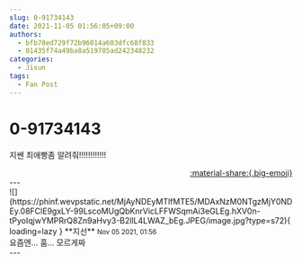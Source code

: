 ```yaml
---
slug: 0-91734143
date: 2021-11-05 01:56:05+09:00
authors:
  - bfb78ed729f72b96014a603dfc68f833
  - 01435f74a49ba8a519705ad242348232
categories:
  - Jisun
tags:
  - Fan Post
---
```


# 0-91734143

<div class="post-container" markdown="1">
<div class="content-container md-sidebar__scrollwrap" markdown="1">

지쎈 최애빵좀 알려줘!!!!!!!!!!!!

</div>
</div>

<div style="text-align: right;" markdown="1">
<a href="https://weverse.io/fromis9/fanpost/0-91734143" style="text-align: right;">:material-share:{.big-emoji}</a>
</div>
---

<div class="comments-container md-sidebar__scrollwrap" markdown="1">
<div class="comment" markdown="1">
<div class='id-container' markdown="1">
![](https://phinf.wevpstatic.net/MjAyNDEyMTlfMTE5/MDAxNzM0NTgzMjY0NDEy.08FClE9gxLY-99LscoMUgQbKnrVicLFFWSqmAi3eGLEg.hXV0n-tPyoIqjwYMPRrQ8Zn9aHvy3-B2llL4LWAZ_bEg.JPEG/image.jpg?type=s72){ loading=lazy }
**<span class="artist">지선</span>** <small>Nov 05 2021, 01:56</small><br>
</div>
<div class='comment-body' markdown="1">
요즘엔... 훔... 모르게짜
</div>
</div>
</div>
---
